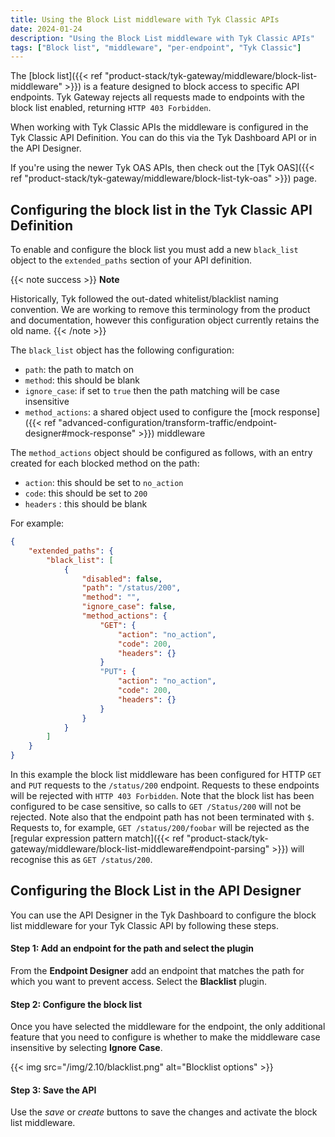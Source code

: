 ```yaml
---
title: Using the Block List middleware with Tyk Classic APIs
date: 2024-01-24
description: "Using the Block List middleware with Tyk Classic APIs"
tags: ["Block list", "middleware", "per-endpoint", "Tyk Classic"]
---
```


The [block list]({{< ref "product-stack/tyk-gateway/middleware/block-list-middleware" >}}) is a feature designed to block access to specific API endpoints. Tyk Gateway rejects all requests made to endpoints with the block list enabled, returning `HTTP 403 Forbidden`. 

When working with Tyk Classic APIs the middleware is configured in the Tyk Classic API Definition. You can do this via the Tyk Dashboard API or in the API Designer.

If you're using the newer Tyk OAS APIs, then check out the [Tyk OAS]({{< ref "product-stack/tyk-gateway/middleware/block-list-tyk-oas" >}}) page.

## Configuring the block list in the Tyk Classic API Definition
To enable and configure the block list you must add a new `black_list` object to the `extended_paths` section of your API definition.

{{< note success >}}
**Note**  

Historically, Tyk followed the out-dated whitelist/blacklist naming convention. We are working to remove this terminology from the product and documentation, however this configuration object currently retains the old name.
{{< /note >}}

The `black_list` object has the following configuration:
 - `path`: the path to match on
 - `method`: this should be blank
 - `ignore_case`: if set to `true` then the path matching will be case insensitive
 - `method_actions`: a shared object used to configure the [mock response]({{< ref "advanced-configuration/transform-traffic/endpoint-designer#mock-response" >}}) middleware

The `method_actions` object should be configured as follows, with an entry created for each blocked method on the path:
 - `action`: this should be set to `no_action`
 - `code`: this should be set to `200`
 - `headers` : this should be blank

For example:
```.json  {linenos=true, linenostart=1}
{
    "extended_paths": {
        "black_list": [
            {
                "disabled": false,
                "path": "/status/200",
                "method": "",
                "ignore_case": false,
                "method_actions": {
                    "GET": {
                        "action": "no_action",
                        "code": 200,
                        "headers": {}
                    }
                    "PUT": {
                        "action": "no_action",
                        "code": 200,
                        "headers": {}
                    }            
                }
            }
        ]
    }
}
```

In this example the block list middleware has been configured for HTTP `GET` and `PUT` requests to the `/status/200` endpoint. Requests to these endpoints will be rejected with `HTTP 403 Forbidden`.
Note that the block list has been configured to be case sensitive, so calls to `GET /Status/200` will not be rejected.
Note also that the endpoint path has not been terminated with `$`. Requests to, for example, `GET /status/200/foobar` will be rejected as the [regular expression pattern match]({{< ref "product-stack/tyk-gateway/middleware/block-list-middleware#endpoint-parsing" >}}) will recognise this as `GET /status/200`.

## Configuring the Block List in the API Designer
You can use the API Designer in the Tyk Dashboard to configure the block list middleware for your Tyk Classic API by following these steps.

#### Step 1: Add an endpoint for the path and select the plugin
From the **Endpoint Designer** add an endpoint that matches the path for which you want to prevent access. Select the **Blacklist** plugin.

#### Step 2: Configure the block list
Once you have selected the middleware for the endpoint, the only additional feature that you need to configure is whether to make the middleware case insensitive by selecting **Ignore Case**.

{{< img src="/img/2.10/blacklist.png" alt="Blocklist options" >}}

#### Step 3: Save the API
Use the *save* or *create* buttons to save the changes and activate the block list middleware.
